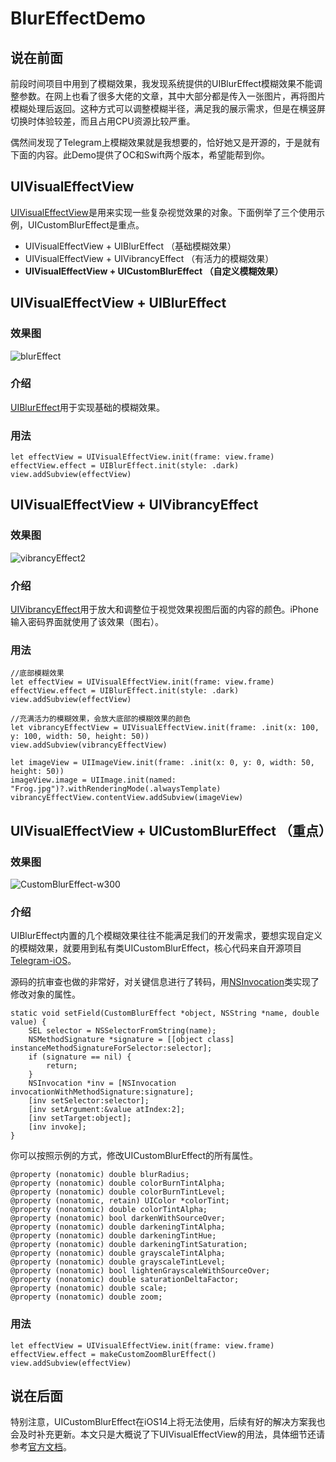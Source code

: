 # BlurEffectDemo
## 说在前面
前段时间项目中用到了模糊效果，我发现系统提供的UIBlurEffect模糊效果不能调整参数。在网上也看了很多大佬的文章，其中大部分都是传入一张图片，再将图片模糊处理后返回。这种方式可以调整模糊半径，满足我的展示需求，但是在横竖屏切换时体验较差，而且占用CPU资源比较严重。

偶然间发现了Telegram上模糊效果就是我想要的，恰好她又是开源的，于是就有下面的内容。此Demo提供了OC和Swift两个版本，希望能帮到你。


## UIVisualEffectView
[UIVisualEffectView](https://developer.apple.com/documentation/uikit/uivisualeffectview)是用来实现一些复杂视觉效果的对象。下面例举了三个使用示例，UICustomBlurEffect是重点。
* UIVisualEffectView + UIBlurEffect （基础模糊效果）
* UIVisualEffectView + UIVibrancyEffect （有活力的模糊效果） 
* **UIVisualEffectView + UICustomBlurEffect （自定义模糊效果）**


## UIVisualEffectView + UIBlurEffect
### 效果图
![blurEffect](https://github.com/fourfire666/BlurEffectDemo/blob/master/%E6%95%88%E6%9E%9C%E5%9B%BE/blurEffect.jpg)

### 介绍
[UIBlurEffect](https://developer.apple.com/documentation/uikit/uiblureffect)用于实现基础的模糊效果。

### 用法
```
let effectView = UIVisualEffectView.init(frame: view.frame)
effectView.effect = UIBlurEffect.init(style: .dark)
view.addSubview(effectView)
```


## UIVisualEffectView + UIVibrancyEffect
### 效果图
 ![vibrancyEffect2](https://github.com/fourfire666/BlurEffectDemo/blob/master/%E6%95%88%E6%9E%9C%E5%9B%BE/vibrancyEffect2.jpg)


### 介绍
[UIVibrancyEffect](https://developer.apple.com/documentation/uikit/uivibrancyeffect)用于放大和调整位于视觉效果视图后面的内容的颜色。iPhone输入密码界面就使用了该效果（图右）。

### 用法
```
//底部模糊效果
let effectView = UIVisualEffectView.init(frame: view.frame)
effectView.effect = UIBlurEffect.init(style: .dark)
view.addSubview(effectView)

//充满活力的模糊效果，会放大底部的模糊效果的颜色
let vibrancyEffectView = UIVisualEffectView.init(frame: .init(x: 100, y: 100, width: 50, height: 50))
view.addSubview(vibrancyEffectView)

let imageView = UIImageView.init(frame: .init(x: 0, y: 0, width: 50, height: 50))
imageView.image = UIImage.init(named: "Frog.jpg")?.withRenderingMode(.alwaysTemplate)
vibrancyEffectView.contentView.addSubview(imageView)
```


## UIVisualEffectView + UICustomBlurEffect （重点）
### 效果图
![CustomBlurEffect-w300](https://github.com/fourfire666/BlurEffectDemo/blob/master/%E6%95%88%E6%9E%9C%E5%9B%BE/CustomBlurEffect.gif)


### 介绍
UIBlurEffect内置的几个模糊效果往往不能满足我们的开发需求，要想实现自定义的模糊效果，就要用到私有类UICustomBlurEffect，核心代码来自开源项目[Telegram-iOS](https://github.com/TelegramMessenger/Telegram-iOS)。

源码的抗审查也做的非常好，对关键信息进行了转码，用[NSInvocation](https://developer.apple.com/documentation/foundation/nsinvocation)类实现了修改对象的属性。

```
static void setField(CustomBlurEffect *object, NSString *name, double value) {
    SEL selector = NSSelectorFromString(name);
    NSMethodSignature *signature = [[object class] instanceMethodSignatureForSelector:selector];
    if (signature == nil) {
        return;
    }
    NSInvocation *inv = [NSInvocation invocationWithMethodSignature:signature];
    [inv setSelector:selector];
    [inv setArgument:&value atIndex:2];
    [inv setTarget:object];
    [inv invoke];
}
```

你可以按照示例的方式，修改UICustomBlurEffect的所有属性。
```
@property (nonatomic) double blurRadius;
@property (nonatomic) double colorBurnTintAlpha;
@property (nonatomic) double colorBurnTintLevel;
@property (nonatomic, retain) UIColor *colorTint;
@property (nonatomic) double colorTintAlpha;
@property (nonatomic) bool darkenWithSourceOver;
@property (nonatomic) double darkeningTintAlpha;
@property (nonatomic) double darkeningTintHue;
@property (nonatomic) double darkeningTintSaturation;
@property (nonatomic) double grayscaleTintAlpha;
@property (nonatomic) double grayscaleTintLevel;
@property (nonatomic) bool lightenGrayscaleWithSourceOver;
@property (nonatomic) double saturationDeltaFactor;
@property (nonatomic) double scale;
@property (nonatomic) double zoom;
```

### 用法
```
let effectView = UIVisualEffectView.init(frame: view.frame)
effectView.effect = makeCustomZoomBlurEffect()
view.addSubview(effectView)
```



## 说在后面
特别注意，UICustomBlurEffect在iOS14上将无法使用，后续有好的解决方案我也会及时补充更新。本文只是大概说了下UIVisualEffectView的用法，具体细节还请参考[官方文档](https://developer.apple.com/documentation/uikit/uivisualeffectview)。
